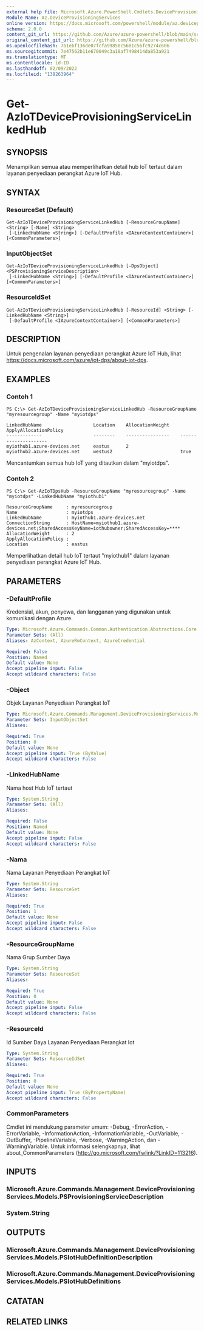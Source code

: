 ```yaml
---
external help file: Microsoft.Azure.PowerShell.Cmdlets.DeviceProvisioningServices.dll-Help.xml
Module Name: Az.DeviceProvisioningServices
online version: https://docs.microsoft.com/powershell/module/az.deviceprovisioningservices/get-aziotdeviceprovisioningservicelinkedhub
schema: 2.0.0
content_git_url: https://github.com/Azure/azure-powershell/blob/main/src/DeviceProvisioningServices/DeviceProvisioningServices/help/Get-AzIoTDeviceProvisioningServiceLinkedHub.md
original_content_git_url: https://github.com/Azure/azure-powershell/blob/main/src/DeviceProvisioningServices/DeviceProvisioningServices/help/Get-AzIoTDeviceProvisioningServiceLinkedHub.md
ms.openlocfilehash: 7b1ebf136de07fcfa99850c5681c56fc9274c606
ms.sourcegitcommit: 7e47562b11e670049c3a18af7498414da853a921
ms.translationtype: MT
ms.contentlocale: id-ID
ms.lasthandoff: 02/09/2022
ms.locfileid: "138263964"
---
```

# Get-AzIoTDeviceProvisioningServiceLinkedHub

## SYNOPSIS
Menampilkan semua atau memperlihatkan detail hub IoT tertaut dalam layanan penyediaan perangkat Azure IoT Hub.

## SYNTAX

### ResourceSet (Default)
```
Get-AzIoTDeviceProvisioningServiceLinkedHub [-ResourceGroupName] <String> [-Name] <String>
 [-LinkedHubName <String>] [-DefaultProfile <IAzureContextContainer>] [<CommonParameters>]
```

### InputObjectSet
```
Get-AzIoTDeviceProvisioningServiceLinkedHub [-DpsObject] <PSProvisioningServiceDescription>
 [-LinkedHubName <String>] [-DefaultProfile <IAzureContextContainer>] [<CommonParameters>]
```

### ResourceIdSet
```
Get-AzIoTDeviceProvisioningServiceLinkedHub [-ResourceId] <String> [-LinkedHubName <String>]
 [-DefaultProfile <IAzureContextContainer>] [<CommonParameters>]
```

## DESCRIPTION
Untuk pengenalan layanan penyediaan perangkat Azure IoT Hub, lihat https://docs.microsoft.com/azure/iot-dps/about-iot-dps.

## EXAMPLES

### Contoh 1
```
PS C:\> Get-AzIoTDeviceProvisioningServiceLinkedHub -ResourceGroupName "myresourcegroup" -Name "myiotdps"

LinkedHubName                   Location    AllocationWeight    ApplyAllocationPolicy
-------------                   --------    ----------------    ---------------------
myiothub1.azure-devices.net     eastus      2
myiothub2.azure-devices.net     westus2                         true
```

Mencantumkan semua hub IoT yang ditautkan dalam "myiotdps".

### Contoh 2
```
PS C:\> Get-AzIoTDpsHub -ResourceGroupName "myresourcegroup" -Name "myiotdps" -LinkedHubName "myiothub1"

ResourceGroupName     : myresourcegroup
Name                  : myiotdps
LinkedHubName         : myiothub1.azure-devices.net
ConnectionString      : HostName=myiothub1.azure-devices.net;SharedAccessKeyName=iothubowner;SharedAccessKey=****
AllocationWeight      : 2
ApplyAllocationPolicy :
Location              : eastus
```

Memperlihatkan detail hub IoT tertaut "myiothub1" dalam layanan penyediaan perangkat Azure IoT Hub.

## PARAMETERS

### -DefaultProfile
Kredensial, akun, penyewa, dan langganan yang digunakan untuk komunikasi dengan Azure.

```yaml
Type: Microsoft.Azure.Commands.Common.Authentication.Abstractions.Core.IAzureContextContainer
Parameter Sets: (All)
Aliases: AzContext, AzureRmContext, AzureCredential

Required: False
Position: Named
Default value: None
Accept pipeline input: False
Accept wildcard characters: False
```

### -Object
Objek Layanan Penyediaan Perangkat IoT

```yaml
Type: Microsoft.Azure.Commands.Management.DeviceProvisioningServices.Models.PSProvisioningServiceDescription
Parameter Sets: InputObjectSet
Aliases:

Required: True
Position: 0
Default value: None
Accept pipeline input: True (ByValue)
Accept wildcard characters: False
```

### -LinkedHubName
Nama host Hub IoT tertaut

```yaml
Type: System.String
Parameter Sets: (All)
Aliases:

Required: False
Position: Named
Default value: None
Accept pipeline input: False
Accept wildcard characters: False
```

### -Nama
Nama Layanan Penyediaan Perangkat IoT

```yaml
Type: System.String
Parameter Sets: ResourceSet
Aliases:

Required: True
Position: 1
Default value: None
Accept pipeline input: False
Accept wildcard characters: False
```

### -ResourceGroupName
Nama Grup Sumber Daya

```yaml
Type: System.String
Parameter Sets: ResourceSet
Aliases:

Required: True
Position: 0
Default value: None
Accept pipeline input: False
Accept wildcard characters: False
```

### -ResourceId
Id Sumber Daya Layanan Penyediaan Perangkat Iot

```yaml
Type: System.String
Parameter Sets: ResourceIdSet
Aliases:

Required: True
Position: 0
Default value: None
Accept pipeline input: True (ByPropertyName)
Accept wildcard characters: False
```

### CommonParameters
Cmdlet ini mendukung parameter umum: -Debug, -ErrorAction, -ErrorVariable, -InformationAction, -InformationVariable, -OutVariable, -OutBuffer, -PipelineVariable, -Verbose, -WarningAction, dan -WarningVariable. Untuk informasi selengkapnya, lihat about_CommonParameters (http://go.microsoft.com/fwlink/?LinkID=113216).

## INPUTS

### Microsoft.Azure.Commands.Management.DeviceProvisioningServices.Models.PSProvisioningServiceDescription

### System.String

## OUTPUTS

### Microsoft.Azure.Commands.Management.DeviceProvisioningServices.Models.PSIotHubDefinitionDescription

### Microsoft.Azure.Commands.Management.DeviceProvisioningServices.Models.PSIotHubDefinitions

## CATATAN

## RELATED LINKS
